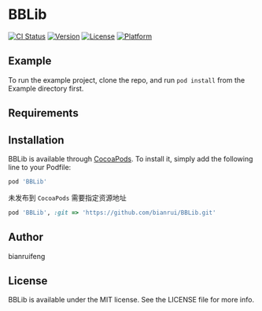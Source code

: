 # BBLib

[![CI Status](https://img.shields.io/travis/bianruifeng/BBLib.svg?style=flat)](https://travis-ci.org/bianruifeng/BBLib)
[![Version](https://img.shields.io/cocoapods/v/BBLib.svg?style=flat)](https://cocoapods.org/pods/BBLib)
[![License](https://img.shields.io/cocoapods/l/BBLib.svg?style=flat)](https://cocoapods.org/pods/BBLib)
[![Platform](https://img.shields.io/cocoapods/p/BBLib.svg?style=flat)](https://cocoapods.org/pods/BBLib)

## Example

To run the example project, clone the repo, and run `pod install` from the Example directory first.

## Requirements

## Installation

BBLib is available through [CocoaPods](https://cocoapods.org). To install
it, simply add the following line to your Podfile:

```ruby
pod 'BBLib'
```
未发布到 `CocoaPods` 需要指定资源地址
```ruby
pod 'BBLib', :git => 'https://github.com/bianrui/BBLib.git'
```
## Author

bianruifeng

## License

BBLib is available under the MIT license. See the LICENSE file for more info.
